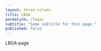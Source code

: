 ```yaml
---
layout: three-column
title: LBGA
permalink: /lbga/
subtitle: "Some subtitle for this page."
published: false
---
```


LBGA page
